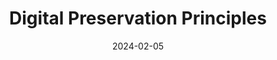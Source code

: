 ---
title: "Digital Preservation Principles"
summary: ""
draft: true
layout: "list"
date: 2024-02-05
lastmod: 
ShowReadingTime: false
ShowWordCount: false
hideSummary: true
---